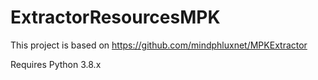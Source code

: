 # ExtractorResourcesMPK

This project is based on https://github.com/mindphluxnet/MPKExtractor

Requires Python 3.8.x